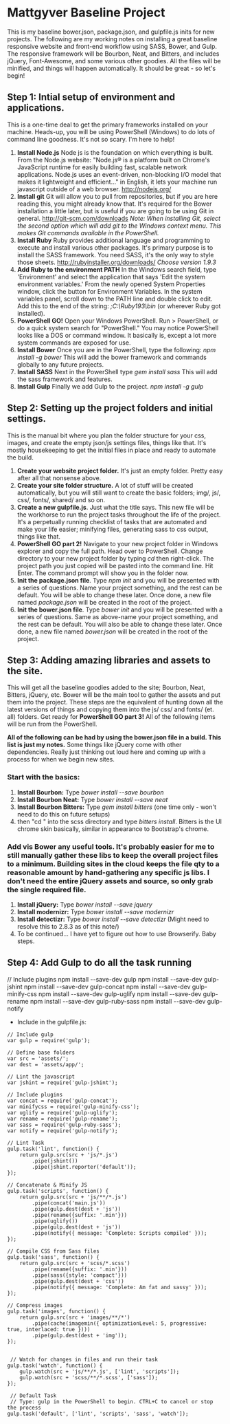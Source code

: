 # Mattgyver Baseline Project
This is my baseline bower.json, package.json, and gulpfile.js inits for new projects. The following are my working notes on installing a great baseline responsive website and front-end workflow using SASS, Bower, and Gulp. The responsive framework will be Bourbon, Neat, and Bitters, and includes jQuery, Font-Awesome, and some various other goodies. All the files will be minified, and things will happen automatically. It should be great - so let's begin!

## **Step 1:** Intial setup of environment and applications.  

This is a one-time deal to get the primary frameworks installed on your machine. Heads-up, you will be using PowerShell (Windows) to do lots of command line goodness. It's not so scary. I'm here to help!

1. **Install Node.js** Node js is the foundation on which everything is built. From the Node.js website: "Node.js® is a platform built on Chrome's JavaScript runtime for easily building fast, scalable network applications. Node.js uses an event-driven, non-blocking I/O model that makes it lightweight and efficient..." in English, it lets your machine run javascript outside of a web browser. http://nodejs.org/
2. **Install git** Git will allow you to pull from repositories, but if you are here reading this, you might already know that. It's required for the Bower installation a little later, but is useful if you are going to be using Git in general. http://git-scm.com/downloads *Note: When installing Git, select the second option which will add git to the Windows context menu. This makes Git commands available in the PowerShell.*
3. **Install Ruby** Ruby provides additional language and programming to execute and install various other packages. It's primary purpose is to install the SASS framework. You need SASS, it's the only way to style those sheets. http://rubyinstaller.org/downloads/ *Choose version 1.9.3*
4. **Add Ruby to the environment PATH** In the Windows search field, type 'Environment' and select the application that says 'Edit the system environment variables.' From the newly opened System Properties window, click the button for Environment Variables. In the system variables panel, scroll down to the PATH line and double click to edit. Add this to the end of the string: *;C:\Ruby193\bin* (or wherever Ruby got installed).
4. **PowerShell GO!** Open your Windows PowerShell. Run > PowerShell, or do a quick system search for "PowerShell." You may notice PowerShell looks like a DOS or command window. It basically is, except a lot more system commands are exposed for use. 
5. **Install Bower** Once you are in the PowerShell, type the following: *npm install -g bower* This will add the bower framework and commands globally to any future projects.
6. **Install SASS** Next in the PowerShell type *gem install sass* This will add the sass framework and features. 
7. **Install Gulp** Finally we add Gulp to the project. *npm install -g gulp*

## **Step 2:** Setting up the project folders and initial settings.

This is the manual bit where you plan the folder structure for your css, images, and create the empty json/js settings files, things like that. It's mostly housekeeping to get the initial files in place and ready to automate the build.

1. **Create your website project folder.** It's just an empty folder. Pretty easy after all that nonsense above.
2. **Create your site folder structure.** A lot of stuff will be created automatically, but you will still want to create the basic folders; img/, js/, css/, fonts/, shared/ and so on. 
3. **Create a new gulpfile.js**. Just what the title says. This new file will be the workhorse to run the project tasks throughout the life of the project. It's a perpetually running checklist of tasks that are automated and make your life easier; minifying files, generating sass to css output, things like that.
4. **PowerShell GO part 2!** Navigate to your new project folder in Windows explorer and copy the full path. Head over to PowerShell. Change directory to your new project folder by typing *cd* then right-click. The project path you just copied will be pasted into the command line. Hit Enter. The command prompt will show you in the folder now. 
5. **Init the package.json file**. Type *npm init* and you will be presented with a series of questions. Name your project something, and the rest can be default. You will be able to change these later. Once done, a new file named *package.json* will be created in the root of the project.
6. **Init the bower.json file**. Type *bower init* and you will be presented with a series of questions. Same as above-name your project something, and the rest can be default. You will also be able to change these later. Once done, a new file named *bower.json* will be created in the root of the project.

## **Step 3:** Adding amazing libraries and assets to the site.

This will get all the baseline goodies added to the site; Bourbon, Neat, Bitters, jQuery, etc. Bower will be the main tool to gather the assets and put them into the project. These steps are the equivalent of hunting down all the latest versions of things and copying them into the js/ css/ and fonts/ (et. all) folders. Get ready for **PowerShell GO part 3!** All of the following items will be run from the PowerShell.

**All of the following can be had by using the bower.json file in a build. This list is just my notes.** Some things like jQuery come with other dependencies. Really just thinking out loud here and coming up with a process for when we begin new sites.

### Start with the basics:

1. **Install Bourbon:** Type *bower install --save bourbon*
2. **Install Bourbon Neat:** Type *bower install --save neat*
3. **Install Bourbon Bitters:** Type *gem install bitters* (one time only - won't need to do this on future setups)
4. then "cd " into the scss directory and type *bitters install*. Bitters is the UI chrome skin basically, similar in appearance to Bootstrap's chrome.

### Add vis Bower any useful tools. It's probably easier for me to still manually gather these libs to keep the overall project files to a minimum. Building sites in the cloud keeps the file qty to a reasonable amount by hand-gathering any specific js libs. I don't need the entire jQuery assets and source, so only grab the single required file.

1. **Install jQuery:** Type *bower install --save jquery* 
2. **Install modernizr:** Type *bower install --save modernizr* 
3. **Install detectizr:** Type *bower install --save detectizr* (Might need to resolve this to 2.8.3 as of this note/)
4. To be continued... I have yet to figure out how to use Browserify. Baby steps.

## **Step 4:** Add Gulp to do all the task running

// Include plugins
npm install --save-dev gulp 
npm install --save-dev gulp-jshint 
npm install --save-dev gulp-concat 
npm install --save-dev gulp-minify-css
npm install --save-dev gulp-uglify 
npm install --save-dev gulp-rename 
npm install --save-dev gulp-ruby-sass 
npm install --save-dev gulp-notify 

- Include in the gulpfile.js: 
```
// Include gulp
var gulp = require('gulp');

// Define base folders
var src = 'assets/';
var dest = 'assets/app/';

// Lint the javascript
var jshint = require('gulp-jshint');

// Include plugins
var concat = require('gulp-concat');
var minifycss = require('gulp-minify-css');
var uglify = require('gulp-uglify');
var rename = require('gulp-rename');
var sass = require('gulp-ruby-sass');
var notify = require('gulp-notify');

// Lint Task
gulp.task('lint', function() {
    return gulp.src(src + 'js/*.js')
        .pipe(jshint())
        .pipe(jshint.reporter('default'));
});

// Concatenate & Minify JS
gulp.task('scripts', function() {
    return gulp.src(src + 'js/**/*.js')
		.pipe(concat('main.js'))
		.pipe(gulp.dest(dest + 'js'))
		.pipe(rename({suffix: '.min'}))
		.pipe(uglify())
		.pipe(gulp.dest(dest + 'js'))
		.pipe(notify({ message: 'Complete: Scripts compiled' }));
});

// Compile CSS from Sass files
gulp.task('sass', function() {
    return gulp.src(src + 'scss/*.scss')
        .pipe(rename({suffix: '.min'}))
        .pipe(sass({style: 'compact'}))
        .pipe(gulp.dest(dest + 'css'))
        .pipe(notify({ message: 'Complete: Am fat and sassy' }));
});

// Compress images 
gulp.task('images', function() {
	return gulp.src(src + 'images/**/*')
		.pipe(cache(imagemin({ optimizationLevel: 5, progressive: true, interlaced: true })))
		.pipe(gulp.dest(dest + 'img'));
});


 // Watch for changes in files and run their task
gulp.task('watch', function() {
	gulp.watch(src + 'js/**/*.js', ['lint', 'scripts']);
	gulp.watch(src + 'scss/**/*.scss', ['sass']);
});

 // Default Task
 // Type: gulp in the PowerShell to begin. CTRL+C to cancel or stop the process
gulp.task('default', ['lint', 'scripts', 'sass', 'watch']);
```
